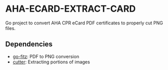 # AHA-ECARD-EXTRACT-CARD

Go project to convert AHA CPR eCard PDF certificates to properly cut PNG files.

## Dependencies

* [go-fitz](https://github.com/gen2brain/go-fitz): PDF to PNG conversion
* [cutter](https://github.com/oliamb/cutter): Extracting portions of images

